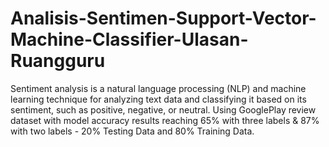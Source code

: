 # Analisis-Sentimen-Support-Vector-Machine-Classifier-Ulasan-Ruangguru
Sentiment analysis is a natural language processing (NLP) and machine learning technique for analyzing text data and classifying it based on its sentiment, such as positive, negative, or neutral. Using GooglePlay review dataset with model accuracy results reaching 65% with three labels & 87% with two labels - 20% Testing Data and 80% Training Data.
